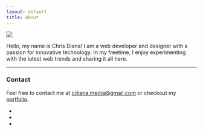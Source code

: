 ```yaml
---
layout: default
title: About
---
```


<img class="profile-pic" src="http://cdmedia.github.io/assets/img/chris.png" />
<p class="message">
Hello, my name is Chris Diana!
I am a web developer and designer with a passion for innovative technology. In my freetime,
I enjoy experimenting with the latest web trends and sharing it all here.
</p>

---

### Contact

Feel free to contact me at cdiana.media@gmail.com or checkout my
<a target="_blank" href="http://chrisdianamedia.com">portfolio</a>.

<ul class="about-social-links">
	<li style="width:33.33%;"><a target="_blank" href="http://chrisdianamedia.com"><i class="fa fa-desktop fa-lg"></i></a></li>
	<li style="width:33.33%;"><a target="_blank" href="https://plus.google.com/u/0/107737587422182772693/posts"><i class="fa fa-google-plus fa-lg"></i></a></li>
	<li style="width:33.33%;"><a target="_blank" href="http://github.com/cdmedia"><i class="fa fa-github fa-lg"></i></a></li>
</ul>

